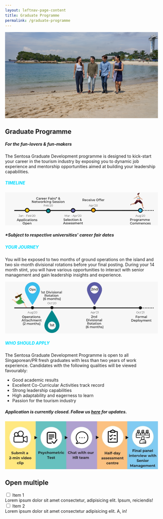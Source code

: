 ```yaml
---
layout: leftnav-page-content
title: Graduate Programme
permalink: /graduate-programme
---
```

<figure style="margin: 0;position: relative;">
<img src="images/graduate-programme/hero-bannerv2.jpg" alt="Graduate Programme Hero Banner"/>
</figure>
<h2><b>Graduate Programme</b></h2>
<h5><b>For the fun-lovers & fun-makers</b></h5>

The Sentosa Graduate Development programme is designed to kick-start your career in the tourism industry by exposing you to dynamic job experience and mentorship opportunities aimed at building your leadership capabilities.

<h5 style="color: #00DBFF"><b>TIMELINE</b></h5>
  <figure style="margin: 0;">
  <img src="images/graduate-programme/timeline.jpg" alt="Timeline"/>
  </figure>
<h5><b>*Subject to respective universities' career fair dates</b></h5>
<h5 style="color: #00DBFF"><b>YOUR JOURNEY</b></h5>

You will be exposed to two months of ground operations on the island and two six-month divisional rotations before your final posting. During your 14 month stint, you will have various opportunities to interact with senior management and gain leadership insights and experience.

 <figure style="margin: 0;">
  <img src="images/graduate-programme/your journey.jpg" alt="Your Journey"/>
 </figure>
<h5 style="color: #00DBFF"><b>WHO SHOULD APPLY</b></h5>

The Sentosa Graduate Development Programme is open to all Singaporean/PR fresh graduates with less than two years of work experience. Candidates with the following qualities will be viewed favourably:

  - Good academic results
  - Excellent Co-Curricular Activities track record
  - Strong leadership capabilities
  - High adaptability and eagerness to learn
  - Passion for the tourism industry

<h5><b>Application is currently closed. Follow us <a href="https://www.linkedin.com/company/sentosa-development-corporation/">here</a>
 for updates.</b></h5>
 <figure style="margin: 0;">
  <img src="images/graduate-programme/application-timeline.jpg" alt="Application Timeline"/>
 </figure>
<div class="graduate">
<div class="row">
  <div class="col">
    <h2>Open <b>multiple</b></h2>
    <div class="tabs">
      <div class="tab">
        <input type="checkbox" id="chck1">
        <label class="tab-label" for="chck1">Item 1</label>
        <div class="tab-content">
          Lorem ipsum dolor sit amet consectetur, adipisicing elit. Ipsum, reiciendis!
        </div>
      </div>
      <div class="tab">
        <input type="checkbox" id="chck2">
        <label class="tab-label" for="chck2">Item 2</label>
        <div class="tab-content">
          Lorem ipsum dolor sit amet consectetur adipisicing elit. A, in!
        </div>
      </div>
    </div>
  </div>
  </div>
